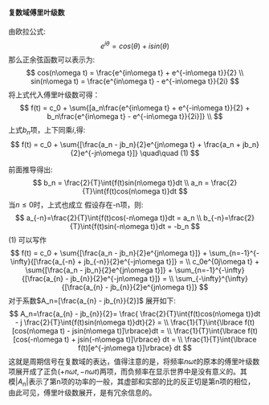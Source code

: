 #### 复数域傅里叶级数
由欧拉公式:
$$
e^{i\theta} = cos(\theta) + isin(\theta)
$$
那么正余弦函数可以表示为:
$$
cos(n\omega t) = \frac{e^{in\omega t} + e^{-in\omega t}}{2} \\
sin(n\omega t) = \frac{e^{in\omega t} - e^{-in\omega t}}{2i} 
$$
将上式代入傅里叶级数可得：
$$
f(t) = c_0 + \sum{[a_n\frac{e^{in\omega t} + e^{-in\omega t}}{2} + b_n\frac{e^{in\omega t} - e^{-in\omega t}}{2i}]} \\
$$
上式$b_n$项，上下同乘$i$,得:
$$
f(t) = c_0 + \sum{[\frac{a_n - jb_n}{2}e^{jn\omega t} + \frac{a_n + jb_n}{2}e^{-jn\omega t}]} \quad\quad (1)
$$

前面推导得出:
$$
b_n = \frac{2}{T}\int{f(t)sin(n\omega t)}dt \\
a_n = \frac{2}{T}\int{f(t)cos(n\omega t)}dt
$$
当$n \leq 0$时，上式也成立
假设存在-n项，则:
$$
a_{-n}=\frac{2}{T}\int{f(t)cos(-n\omega t)}dt = a_n \\
b_{-n}=\frac{2}{T}\int{f(t)sin(-n\omega t)}dt = -b_n
$$
(1) 可以写作
$$
f(t) = c_0 + \sum{[\frac{a_n - jb_n}{2}e^{jn\omega t}]} + \sum_{n=-1}^{-\infty}{[\frac{a_{-n} + jb_{-n}}{2}e^{-jn\omega t}]} = \\
 c_0e^{0j\omega t} + \sum{[\frac{a_n - jb_n}{2}e^{jn\omega t}]} + \sum_{n=-1}^{-\infty}{[\frac{a_{n} - jb_{n}}{2}e^{-jn\omega t}]} = \\
 \sum_{-\infty}^{\infty}{[\frac{a_{n} - jb_{n}}{2}e^{jn\omega t}]}
$$
对于系数$A_n=[\frac{a_{n} - jb_{n}}{2}]$ 展开如下:
$$
A_n=\frac{a_{n} - jb_{n}}{2}= \frac{ \frac{2}{T}\int{f(t)cos(n\omega t)}dt - j \frac{2}{T}\int{f(t)sin(n\omega t)}dt}{2} = \\
\frac{1}{T}\int{\lbrace f(t)[cos(n\omega t) - jsin(n\omega t)]\rbrace}dt = \\ \frac{1}{T}\int{\lbrace f(t)[cos(-n\omega t) + jsin(-n\omega t)]\rbrace} dt
= \\ \frac{1}{T}\int{\lbrace f(t)[e^{-jn\omega t}]\rbrace} dt
$$ 
这就是周期信号在复数域的表达，值得注意的是，将频率$n \omega t$的原本的傅里叶级数项展开成了正负($+n\omega t, -n\omega t$)两项，而负频率在显示世界中是没有意义的。其模$|A_n|$表示了第n项的功率的一般，其虚部和实部的比的反正切是第n项的相位，由此可见，傅里叶级数展开，是有冗余信息的。